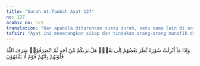 ```yaml
---
title: "Surah At-Taubah Ayat 127"
no: 127
arabic_no: ١٢٧
translation: "Dan apabila diturunkan suatu surah, satu sama lain di antara mereka saling berpandangan (sambil berkata), “Adakah seseorang (dari kaum muslimin) yang melihat kamu?”  Setelah itu mereka pun pergi. Allah memalingkan hati mereka disebabkan mereka adalah kaum yang tidak memahami."
tafsir: "Ayat ini menerangkan sikap dan tindakan orang-orang munafik di majlis Rasulullah waktu diturunkan ayat-ayat Al-Qur'an. Bila diturunkan satu ayat atau satu surah kepada Rasulullah saw, mereka saling berpandangan satu sama lain dan mengedipkan mata sebagai isyarat memandang enteng apa yang telah diturunkan itu. Sikap mereka ini menunjukkan bahwa pengaruh kekafiran telah berurat berakar dalam jiwa mereka. Mereka sebenarnya tidak ingin mendengarkan ayat-ayat Al-Qur'an dari Rasulullah, dan tidak ingin orang lain mendapat petunjuk dari Al-Qur'an.\n\nSikap orang-orang munafik lainnya ialah: mereka secara diam-diam meninggalkan majlis Rasulullah saw seraya saling bertanya kepada sesama temannya yang lain, \"Apakah ada orang yang melihat kepergian kita meninggalkan majlis itu?\" Sedangkan orang-orang mukmin mendengar dan memperhatikan ayat-ayat itu dengan tunduk dan penuh perhatian.\n\nSikap orang-orang munafik inilah yang membuat Allah memalingkan hati mereka dari iman dan dari petunjuk-petunjuk yang ada dalam ayat-ayat Al-Qur'an. Allah melakukan yang demikian karena mereka lebih dulu mengingkari seruan Nabi dan tidak menghiraukan petunjuk-petunjuk Al-Qur'an."
---
```

وَاِذَا مَآ اُنْزِلَتْ سُوْرَةٌ نَّظَرَ بَعْضُهُمْ اِلٰى بَعْضٍۗ هَلْ يَرٰىكُمْ مِّنْ اَحَدٍ ثُمَّ انْصَرَفُوْاۗ صَرَفَ اللّٰهُ قُلُوْبَهُمْ بِاَنَّهُمْ قَوْمٌ لَّا يَفْقَهُوْنَ 